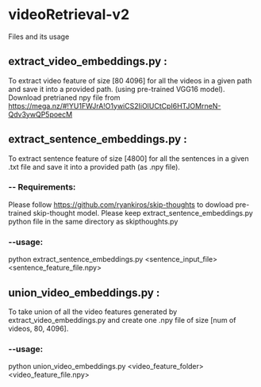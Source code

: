 # videoRetrieval-v2
Files and its usage
## extract_video_embeddings.py : 
To extract video feature of size [80 4096] for all the videos in a given path and save it into a provided path. (using pre-trained VGG16 model). Download pretrianed npy file from https://mega.nz/#!YU1FWJrA!O1ywiCS2IiOlUCtCpI6HTJOMrneN-Qdv3ywQP5poecM
## extract_sentence_embeddings.py :
To extract sentence feature of size [4800] for all the sentences in a given .txt file and save it into a provided path (as .npy file).
### -- Requirements: <br />
Please follow https://github.com/ryankiros/skip-thoughts to dowload pre-trained skip-thought model. Please keep extract_sentence_embeddings.py python file in the same directory as skipthoughts.py
<br />
### --usage: 
python extract_sentence_embeddings.py <sentence_input_file> <sentence_feature_file.npy>
<br />
## union_video_embeddings.py :
To take union of all the video features generated by extract_video_embeddings.py and create one .npy file of size [num of videos, 80, 4096].
<br />
### --usage:
python union_video_embeddings.py <video_feature_folder> <video_feature_file.npy>
